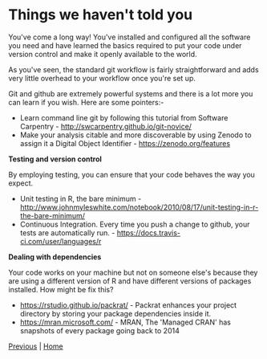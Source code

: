 # Things we haven't told you

You've come a long way! You've installed and configured all the software you need and have learned the basics required to put your code under version control and make it openly available to the world.

As you've seen, the standard git workflow is fairly straightforward and adds very little overhead to your workflow once you're set up. 

Git and github are extremely powerful systems and there is a lot more you can learn if you wish. Here are some pointers:-

* Learn command line git by following this tutorial from Software Carpentry - http://swcarpentry.github.io/git-novice/
* Make your analysis citable and more discoverable by using Zenodo to assign it a Digital Object Identifier - https://zenodo.org/features

**Testing and version control**

By employing testing, you can ensure that your code behaves the way you expect.

* Unit testing in R, the bare minimum - http://www.johnmyleswhite.com/notebook/2010/08/17/unit-testing-in-r-the-bare-minimum/
* Continuous Integration. Every time you push a change to github, your tests are automatically run. - https://docs.travis-ci.com/user/languages/r

**Dealing with dependencies**

Your code works on your machine but not on someone else's because they are using a different version of R and have different versions of packages installed. How might be fix this?

* https://rstudio.github.io/packrat/ - Packrat enhances your project directory by storing your package dependencies inside it.
* https://mran.microsoft.com/ - MRAN, The 'Managed CRAN' has snapshots of every package going back to 2014  

[Previous](./created_earlier.md) | [Home](./README.md)
 

